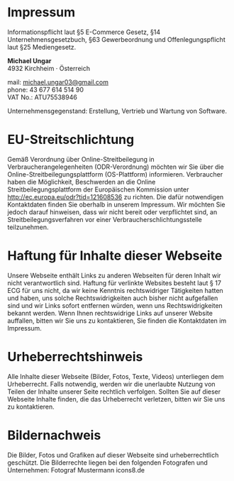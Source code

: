 # Impressum

Informationspflicht laut §5 E-Commerce Gesetz, §14 Unternehmensgesetzbuch, §63 Gewerbeordnung und Offenlegungspflicht laut §25 Mediengesetz.

**Michael Ungar**\
4932 Kirchheim · Österreich

mail: michael.ungar03@gmail.com\
phone: 43 677 614 514 90\
VAT No.: ATU75538946

Unternehmensgegenstand: Erstellung, Vertrieb und Wartung von Software.

# EU-Streitschlichtung

Gemäß Verordnung über Online-Streitbeilegung in Verbraucherangelegenheiten (ODR-Verordnung) möchten wir Sie über die Online-Streitbeilegungsplattform (OS-Plattform) informieren.
Verbraucher haben die Möglichkeit, Beschwerden an die Online Streitbeilegungsplattform der Europäischen Kommission unter http://ec.europa.eu/odr?tid=121608536 zu richten. Die dafür notwendigen Kontaktdaten finden Sie oberhalb in unserem Impressum.
Wir möchten Sie jedoch darauf hinweisen, dass wir nicht bereit oder verpflichtet sind, an Streitbeilegungsverfahren vor einer Verbraucherschlichtungsstelle teilzunehmen.

# Haftung für Inhalte dieser Webseite

Unsere Webseite enthält Links zu anderen Webseiten für deren Inhalt wir nicht verantwortlich sind. Haftung für verlinkte Websites besteht laut § 17 ECG für uns nicht, da wir keine Kenntnis rechtswidriger Tätigkeiten hatten und haben, uns solche Rechtswidrigkeiten auch bisher nicht aufgefallen sind und wir Links sofort entfernen würden, wenn uns Rechtswidrigkeiten bekannt werden.
Wenn Ihnen rechtswidrige Links auf unserer Website auffallen, bitten wir Sie uns zu kontaktieren, Sie finden die Kontaktdaten im Impressum.

# Urheberrechtshinweis

Alle Inhalte dieser Webseite (Bilder, Fotos, Texte, Videos) unterliegen dem Urheberrecht. Falls notwendig, werden wir die unerlaubte Nutzung von Teilen der Inhalte unserer Seite rechtlich verfolgen.
Sollten Sie auf dieser Webseite Inhalte finden, die das Urheberrecht verletzen, bitten wir Sie uns zu kontaktieren.

# Bildernachweis

Die Bilder, Fotos und Grafiken auf dieser Webseite sind urheberrechtlich geschützt.
Die Bilderrechte liegen bei den folgenden Fotografen und Unternehmen:
Fotograf Mustermann
icons8.de
